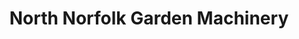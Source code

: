 ---
title: "North Norfolk Garden Machinery"
url: /bodham/north-norfolk-garden-machinery/
shop: Gartenmaschinen
---